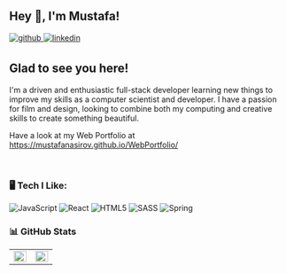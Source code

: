 ## Hey 👋, I'm Mustafa!  
  

<a href="https://github.com/MustafaNasirov" target="_blank">
<img src=https://img.shields.io/badge/github-%2324292e.svg?&style=for-the-badge&logo=github&logoColor=white alt=github style="margin-bottom: 5px;" />
</a>
<a href="https://linkedin.com/in/mustafa-nasirov-829a021b8" target="_blank">
<img src=https://img.shields.io/badge/linkedin-%231E77B5.svg?&style=for-the-badge&logo=linkedin&logoColor=white alt=linkedin style="margin-bottom: 5px;" />
</a>  
  



## Glad to see you here!  
I'm a driven and enthusiastic full-stack developer learning new things to improve my skills as a computer scientist and developer. I have a passion for film and design, looking to combine both my computing and creative skills to create something beautiful. 

Have a look at my Web Portfolio at https://mustafanasirov.github.io/WebPortfolio/
 
<br>

### :desktop_computer:  Tech I Like: 
![JavaScript](https://img.shields.io/badge/javascript-%23323330.svg?style=for-the-badge&logo=javascript&logoColor=%23F7DF1E)
![React](https://img.shields.io/badge/react-%2320232a.svg?style=for-the-badge&logo=react&logoColor=%2361DAFB)
![HTML5](https://img.shields.io/badge/html5-%23E34F26.svg?style=for-the-badge&logo=html5&logoColor=white)
![SASS](https://img.shields.io/badge/SASS-hotpink.svg?style=for-the-badge&logo=SASS&logoColor=white)
![Spring](https://img.shields.io/badge/spring-%236DB33F.svg?style=for-the-badge&logo=spring&logoColor=white)



### :bar_chart: GitHub Stats 
<table><tr><td valign="top" width="50%">

<img src="https://github-readme-stats.vercel.app/api?username=MustafaNasirov&show_icons=true&count_private=true&hide_border=true" align="left" style="width: 100%" />

</td><td valign="top" width="50%">

<img src="https://github-readme-stats.vercel.app/api/top-langs/?username=MustafaNasirov&hide_border=true&layout=compact" align="left" style="width: 100%" />

</td></tr></table>  

